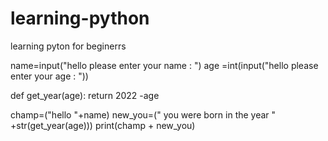 # learning-python
learning pyton for beginerrs



name=input("hello please enter your name : ")
age =int(input("hello please enter your age : "))

def get_year(age):
    return 2022 -age


champ=("hello "+name)
new_you=(" you were born in the year  " +str(get_year(age)))
print(champ + new_you)
